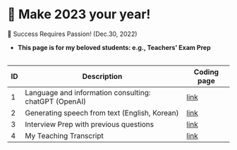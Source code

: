 # 🐰 Make 2023 your year! 
🙏 Success Requires Passion! (Dec.30, 2022)
- **This page is for my beloved students: e.g., Teachers' Exam Prep**

<Table of contents>

|ID|Description|Coding page|
|--|--|--|
| 1| Language and information consulting: chatGPT (OpenAI) | [link](https://openai.com/blog/chatgpt/)|
| 2| Generating speech from text (English, Korean)|[link](https://github.com/MK316/Teachingapps/blob/main/SpeechGeneration.ipynb)|
| 3| Interview Prep with previous questions|[link](https://github.com/MK316/Teachingapps/blob/main/InterviewPrep.ipynb)|
|4| My Teaching Transcript | [link](https://github.com/MK316/Teachingapps/blob/main/TeacherTalk.ipynb)|
  
